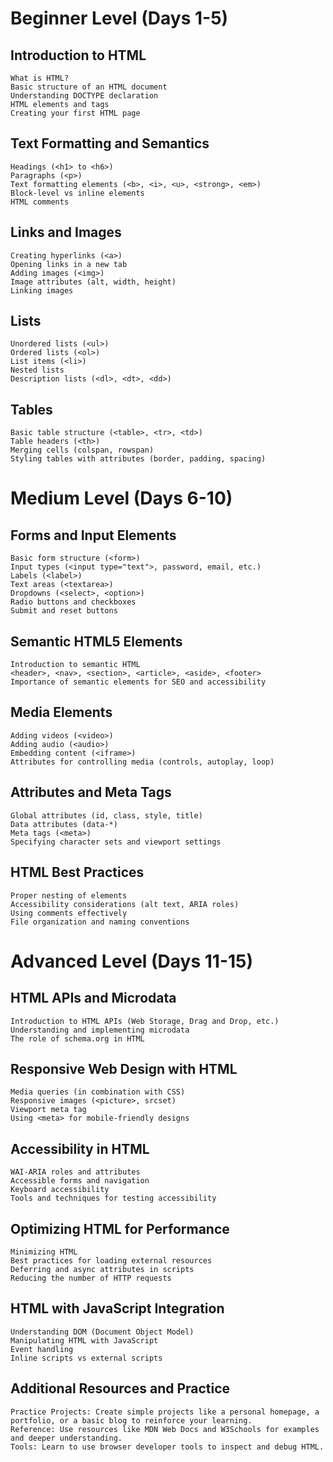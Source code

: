 # Beginner Level (Days 1-5)
## Introduction to HTML
    What is HTML?
    Basic structure of an HTML document
    Understanding DOCTYPE declaration
    HTML elements and tags
    Creating your first HTML page


## Text Formatting and Semantics
    Headings (<h1> to <h6>)
    Paragraphs (<p>)
    Text formatting elements (<b>, <i>, <u>, <strong>, <em>)
    Block-level vs inline elements
    HTML comments
    
    
## Links and Images
    Creating hyperlinks (<a>)
    Opening links in a new tab
    Adding images (<img>)
    Image attributes (alt, width, height)
    Linking images
   

## Lists
    Unordered lists (<ul>)
    Ordered lists (<ol>)
    List items (<li>)
    Nested lists
    Description lists (<dl>, <dt>, <dd>)


## Tables
    Basic table structure (<table>, <tr>, <td>)
    Table headers (<th>)
    Merging cells (colspan, rowspan)
    Styling tables with attributes (border, padding, spacing)


# Medium Level (Days 6-10)
## Forms and Input Elements
    Basic form structure (<form>)
    Input types (<input type="text">, password, email, etc.)
    Labels (<label>)
    Text areas (<textarea>)
    Dropdowns (<select>, <option>)
    Radio buttons and checkboxes
    Submit and reset buttons


## Semantic HTML5 Elements
    Introduction to semantic HTML
    <header>, <nav>, <section>, <article>, <aside>, <footer>
    Importance of semantic elements for SEO and accessibility


## Media Elements
    Adding videos (<video>)
    Adding audio (<audio>)
    Embedding content (<iframe>)
    Attributes for controlling media (controls, autoplay, loop)


## Attributes and Meta Tags
    Global attributes (id, class, style, title)
    Data attributes (data-*)
    Meta tags (<meta>)
    Specifying character sets and viewport settings


## HTML Best Practices
    Proper nesting of elements
    Accessibility considerations (alt text, ARIA roles)
    Using comments effectively
    File organization and naming conventions


# Advanced Level (Days 11-15)
## HTML APIs and Microdata
    Introduction to HTML APIs (Web Storage, Drag and Drop, etc.)
    Understanding and implementing microdata
    The role of schema.org in HTML


## Responsive Web Design with HTML
    Media queries (in combination with CSS)
    Responsive images (<picture>, srcset)
    Viewport meta tag
    Using <meta> for mobile-friendly designs


## Accessibility in HTML
    WAI-ARIA roles and attributes
    Accessible forms and navigation
    Keyboard accessibility
    Tools and techniques for testing accessibility


## Optimizing HTML for Performance
    Minimizing HTML
    Best practices for loading external resources
    Deferring and async attributes in scripts
    Reducing the number of HTTP requests

## HTML with JavaScript Integration
    Understanding DOM (Document Object Model)
    Manipulating HTML with JavaScript
    Event handling
    Inline scripts vs external scripts

## Additional Resources and Practice
    Practice Projects: Create simple projects like a personal homepage, a portfolio, or a basic blog to reinforce your learning.
    Reference: Use resources like MDN Web Docs and W3Schools for examples and deeper understanding.
    Tools: Learn to use browser developer tools to inspect and debug HTML.